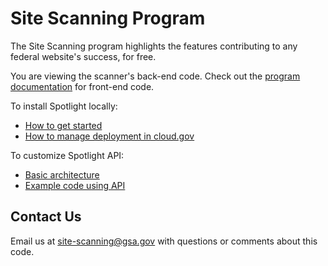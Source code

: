 # Site Scanning Program

The Site Scanning program highlights the features contributing to any federal website's success, for free.

You are viewing the scanner's back-end code. Check out the [program documentation](https://github.com/18F/site-scanning-documentation) for front-end code.

To install Spotlight locally:
* [How to get started](docs/INSTALL.md)
* [How to manage deployment in cloud.gov](docs/DevOps.md)

To customize Spotlight API:
* [Basic architecture](docs/Architecture.md)
* [Example code using API](tools/)

## Contact Us

Email us at site-scanning@gsa.gov with questions or comments about this code.
